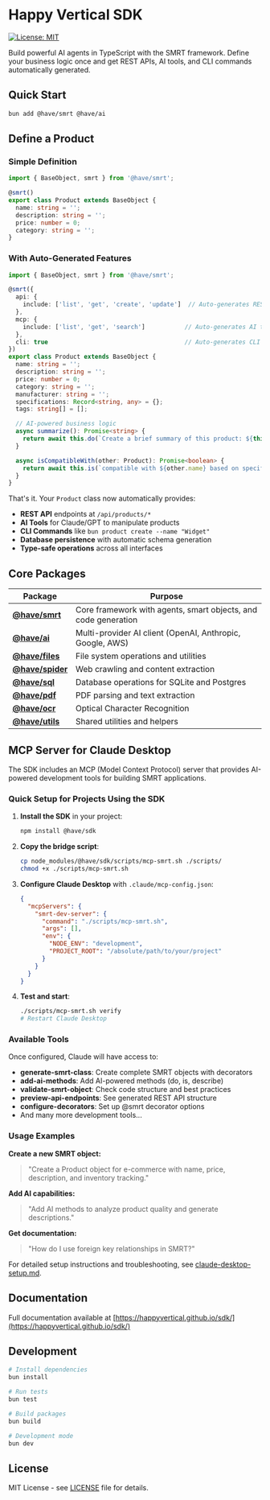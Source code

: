 # Happy Vertical SDK

[![License: MIT](https://img.shields.io/badge/License-MIT-blue.svg)](https://opensource.org/licenses/MIT)

Build powerful AI agents in TypeScript with the SMRT framework. Define your business logic once and get REST APIs, AI tools, and CLI commands automatically generated.

## Quick Start

```bash
bun add @have/smrt @have/ai
```

## Define a Product

### Simple Definition

```typescript
import { BaseObject, smrt } from '@have/smrt';

@smrt()
export class Product extends BaseObject {
  name: string = '';
  description: string = '';
  price: number = 0;
  category: string = '';
}
```

### With Auto-Generated Features

```typescript
import { BaseObject, smrt } from '@have/smrt';

@smrt({
  api: {
    include: ['list', 'get', 'create', 'update']  // Auto-generates REST endpoints
  },
  mcp: {
    include: ['list', 'get', 'search']           // Auto-generates AI tools
  },
  cli: true                                      // Auto-generates CLI commands
})
export class Product extends BaseObject {
  name: string = '';
  description: string = '';
  price: number = 0;
  category: string = '';
  manufacturer: string = '';
  specifications: Record<string, any> = {};
  tags: string[] = [];

  // AI-powered business logic
  async summarize(): Promise<string> {
    return await this.do(`Create a brief summary of this product: ${this.name} - ${this.description}`);
  }

  async isCompatibleWith(other: Product): Promise<boolean> {
    return await this.is(`compatible with ${other.name} based on specifications and category`);
  }
}
```

That's it. Your `Product` class now automatically provides:
- **REST API** endpoints at `/api/products/*`
- **AI Tools** for Claude/GPT to manipulate products
- **CLI Commands** like `bun product create --name "Widget"`
- **Database persistence** with automatic schema generation
- **Type-safe operations** across all interfaces

## Core Packages

| Package | Purpose |
|---------|---------|
| **[@have/smrt](./packages/smrt/)** | Core framework with agents, smart objects, and code generation |
| **[@have/ai](./packages/ai/)** | Multi-provider AI client (OpenAI, Anthropic, Google, AWS) |
| **[@have/files](./packages/files/)** | File system operations and utilities |
| **[@have/spider](./packages/spider/)** | Web crawling and content extraction |
| **[@have/sql](./packages/sql/)** | Database operations for SQLite and Postgres |
| **[@have/pdf](./packages/pdf/)** | PDF parsing and text extraction |
| **[@have/ocr](./packages/ocr/)** | Optical Character Recognition |
| **[@have/utils](./packages/utils/)** | Shared utilities and helpers |

## MCP Server for Claude Desktop

The SDK includes an MCP (Model Context Protocol) server that provides AI-powered development tools for building SMRT applications.

### Quick Setup for Projects Using the SDK

1. **Install the SDK** in your project:
   ```bash
   npm install @have/sdk
   ```

2. **Copy the bridge script**:
   ```bash
   cp node_modules/@have/sdk/scripts/mcp-smrt.sh ./scripts/
   chmod +x ./scripts/mcp-smrt.sh
   ```

3. **Configure Claude Desktop** with `.claude/mcp-config.json`:
   ```json
   {
     "mcpServers": {
       "smrt-dev-server": {
         "command": "./scripts/mcp-smrt.sh",
         "args": [],
         "env": {
           "NODE_ENV": "development",
           "PROJECT_ROOT": "/absolute/path/to/your/project"
         }
       }
     }
   }
   ```

4. **Test and start**:
   ```bash
   ./scripts/mcp-smrt.sh verify
   # Restart Claude Desktop
   ```

### Available Tools

Once configured, Claude will have access to:

- **generate-smrt-class**: Create complete SMRT objects with decorators
- **add-ai-methods**: Add AI-powered methods (do, is, describe)
- **validate-smrt-object**: Check code structure and best practices
- **preview-api-endpoints**: See generated REST API structure
- **configure-decorators**: Set up @smrt decorator options
- And many more development tools...

### Usage Examples

**Create a new SMRT object:**
> "Create a Product object for e-commerce with name, price, description, and inventory tracking."

**Add AI capabilities:**
> "Add AI methods to analyze product quality and generate descriptions."

**Get documentation:**
> "How do I use foreign key relationships in SMRT?"

For detailed setup instructions and troubleshooting, see [claude-desktop-setup.md](./claude-desktop-setup.md).

## Documentation

Full documentation available at [https://happyvertical.github.io/sdk/](https://happyvertical.github.io/sdk/)

## Development

```bash
# Install dependencies
bun install

# Run tests
bun test

# Build packages
bun build

# Development mode
bun dev
```

## License

MIT License - see [LICENSE](./LICENSE) file for details.